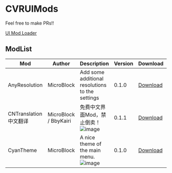 # CVRUIMods

Feel free to make PRs!!

[UI Mod Loader](https://github.com/MicroCBer/CVRUIModLoader)

## ModList

| Mod | Author | Description | Version | Download | License |
| -- | -- | -- | -- | -- | -- |
| AnyResolution | MicroBlock | Add some additional resolutions to the settings | 0.1.0 | [Download](https://github.com/MicroCBer/CVRUIMods/raw/main/AnyResolution.uimod) | GPL3.0 |
| CNTranslation 中文翻译 | MicroBlock / BbyKairi | 免费中文界面Mod，禁止倒卖！![image](https://user-images.githubusercontent.com/66859419/182038055-15789e9f-6d2c-490c-be31-53bad4f40e6f.png) | 0.1.1 | [Download](https://github.com/MicroCBer/CVRUIMods/raw/main/CNTranslation.release.uimod) | Close Source |
| CyanTheme | MicroBlock | A nice theme of the main menu. ![image](https://user-images.githubusercontent.com/66859419/182038025-09a152f6-d57d-4432-8202-09fa4311e76b.png) | 0.1.0 | [Download](https://github.com/MicroCBer/CVRUIMods/raw/main/CyanTheme.uimod) | GPL3.0 |

